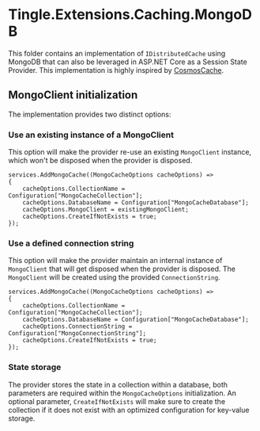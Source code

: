 # Tingle.Extensions.Caching.MongoDB

This folder contains an implementation of `IDistributedCache` using MongoDB that can also be leveraged in ASP.NET Core as a Session State Provider.
This implementation is highly inspired by [CosmosCache](https://github.com/Azure/Microsoft.Extensions.Caching.Cosmos).

## MongoClient initialization

The implementation provides two distinct options:

### Use an existing instance of a MongoClient

This option will make the provider re-use an existing `MongoClient` instance, which won't be disposed when the provider is disposed.

```c-sharp
services.AddMongoCache((MongoCacheOptions cacheOptions) =>
{
    cacheOptions.CollectionName = Configuration["MongoCacheCollection"];
    cacheOptions.DatabaseName = Configuration["MongoCacheDatabase"];
    cacheOptions.MongoClient = existingMongoClient;
    cacheOptions.CreateIfNotExists = true;
});
```

### Use a defined connection string

This option will make the provider maintain an internal instance of `MongoClient` that will get disposed when the provider is disposed. The `MongoClient` will be created using the provided `ConnectionString`.

```c-sharp
services.AddMongoCache((MongoCacheOptions cacheOptions) =>
{
    cacheOptions.CollectionName = Configuration["MongoCacheCollection"];
    cacheOptions.DatabaseName = Configuration["MongoCacheDatabase"];
    cacheOptions.ConnectionString = Configuration["MongoConnectionString"];
    cacheOptions.CreateIfNotExists = true;
});
```

### State storage

The provider stores the state in a collection within a database, both parameters are required within the `MongoCacheOptions` initialization. An optional parameter, `CreateIfNotExists` will make sure to create the collection if it does not exist with an optimized configuration for key-value storage.
